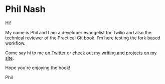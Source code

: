 # Phil Nash

Hi!

My name is Phil and I am a developer evangelist for Twilio and also the technical reviewer of the Practical Git book. I'm here testing the fork based workflow.

Come say hi to me [on Twitter](https://twitter.com/philnash) or [check out my writing and projects on my site](https://philna.sh/).

Hope you're enjoying the book!

Phil
